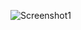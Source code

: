![Screenshot1](https://raw.githubusercontent.com/sjanczewski/SpaceInvadersGame/master/screenshot.jpg "SpaceInvadersGame")